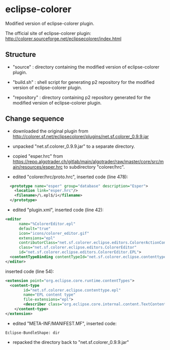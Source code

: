 # eclipse-colorer

Modified version of eclipse-colorer plugin.

The official site of eclipse-colorer plugin: http://colorer.sourceforge.net/eclipsecolorer/index.html

## Structure

- "source" : directory containing the modified version of eclipse-colorer plugin.

- "build.sh" : shell script for generating p2 repository for the modified version of eclipse-colorer plugin.

- "repository" : directory containing p2 repository generated for the modified version of eclipse-colorer plugin.

## Change sequence

- downloaded the original plugin from http://colorer.sf.net/eclipsecolorer/plugins/net.sf.colorer_0.9.9.jar

- unpacked "net.sf.colorer_0.9.9.jar" to a separate directory.

- copied "esper.hrc" from https://repo.algotrader.ch/gitlab/main/algotrader/raw/master/core/src/main/resources/esper.hrc to subdirectory "colorer/hrc".

- edited "colorer/hrc/proto.hrc", inserted code (line 478):

```xml
  <prototype name="esper" group="database" description="Esper">
    <location link="esper.hrc"/>
    <filename>/\.epl$/i</filename>
  </prototype>
```

- edited "plugin.xml", inserted code (line 42):

```xml
<editor
      name="%ColorerEditor.epl"
      default="true"
      icon="icons/colorer_editor.gif"
      extensions="epl"
      contributorClass="net.sf.colorer.eclipse.editors.ColorerActionContributor"
      class="net.sf.colorer.eclipse.editors.ColorerEditor"
      id="net.sf.colorer.eclipse.editors.ColorerEditor.EPL">
  <contentTypeBinding contentTypeId="net.sf.colorer.eclipse.contenttype.epl"/>
</editor>
```

inserted code (line 54):

```xml
<extension point="org.eclipse.core.runtime.contentTypes">
  <content-type 
		id="net.sf.colorer.eclipse.contenttype.epl"
		name="EPL content type"
		file-extensions="epl">
		<describer class="org.eclipse.core.internal.content.TextContentDescriber"/>
	</content-type>
</extension>
```

- edited "META-INF/MANIFEST.MF", inserted code:

```
Eclipse-BundleShape: dir
```

- repacked the directory back to "net.sf.colorer_0.9.9.jar"

